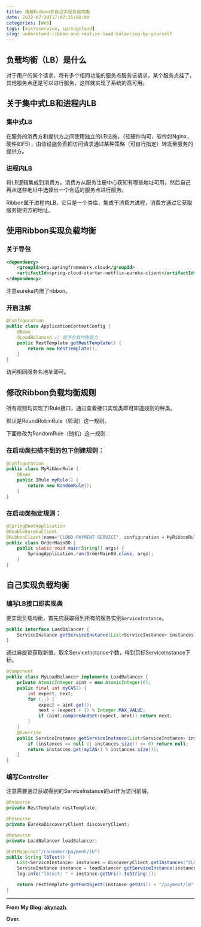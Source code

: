 ```yaml
---
title: 理解Ribbon并自己实现负载均衡
date: 2022-07-20T17:07:35+08:00
categories: [Web]
tags: [microservice, springcloud]
slug: understand-ribbon-and-realize-load-balancing-by-yourself
---
```


## 负载均衡（LB）是什么

对于用户的某个请求，将有多个相同功能的服务点服务该请求，某个服务点挂了，其他服务点还是可以进行服务，这样就实现了系统的高可用。

## 关于集中式LB和进程内LB

### 集中式LB

在服务的消费方和提供方之间使用独立的LB设施，（软硬件均可，软件如Nginx，硬件如F5），由该设施负责把访问请求通过某种策略（可自行指定）转发至服务的提供方。

### 进程内LB

将LB逻辑集成到消费方，消费方从服务注册中心获知有哪些地址可用，然后自己再从这些地址中选择出一个合适的服务点进行服务。

Ribbon属于进程内LB，它只是一个类库，集成于消费方进程，消费方通过它获取服务提供方的地址。

## 使用Ribbon实现负载均衡

### 关于导包

```xml
<dependency>
    <groupId>org.springframework.cloud</groupId>
    <artifactId>spring-cloud-starter-netflix-eureka-client</artifactId> <!-- 已经包含了ribbon -->
</dependency>
```
注意eureka内置了ribbon。

### 开启注解

```java
@Configuration
public class ApplicationContextConfig {
    @Bean
    @LoadBalanced // 赋予负载均衡能力
    public RestTemplate getRestTemplate() {
        return new RestTemplate();
    }
}
```

访问相同服务名地址即可。

## 修改Ribbon负载均衡规则

所有规则均实现了IRule接口，通过查看接口实现类即可知道规则的种类。

默认是RoundRobinRule（轮询）这一规则。

下面修改为RandomRule（随机）这一规则：

### 在启动类扫描不到的包下创建规则：

```java
@Configuration
public class MyRibbonRule {
    @Bean
    public IRule myRule() {
        return new RandomRule();
    }
}
```

### 在启动类指定规则：

```java
@SpringBootApplication
@EnableEurekaClient
@RibbonClient(name="CLOUD-PAYMENT-SERVICE", configuration = MyRibbonRule.class)
public class OrderMain80 {
    public static void main(String[] args) {
        SpringApplication.run(OrderMain80.class, args);
    }
}
```

## 自己实现负载均衡

### 编写LB接口即实现类

要实现负载均衡，首先应获取得到所有的服务实例`ServiceInstance`。

```java
public interface LoadBalancer {
    ServiceInstance getServiceInstance(List<ServiceInstance> instances);
}
```

通过自旋锁获取新值，取余ServiceInstance个数，得到目标ServiceInstance下标。

```java
@Component
public class MyLoadBalancer implements LoadBalancer {
    private AtomicInteger aint = new AtomicInteger(0);
    public final int myCAS() {
        int expect, next;
        for (;;) {
            expect = aint.get();
            next = (expect + 1) % Integer.MAX_VALUE;
            if (aint.compareAndSet(expect, next)) return next;
        }
    }
    @Override
    public ServiceInstance getServiceInstance(List<ServiceInstance> instances) {
        if (instances == null || instances.size() <= 0) return null;
        return instances.get(myCAS() % instances.size());
    }
}
```

### 编写Controller

注意需要通过获取得到的ServiceInstance的uri作为访问前缀。

```java
@Resource
private RestTemplate restTemplate;

@Resource
private EurekaDiscoveryClient discoveryClient;

@Resource
private LoadBalancer loadBalancer;

@GetMapping("/consumer/payment/lb")
public String lbTest() {
    List<ServiceInstance> instances = discoveryClient.getInstances("CLOUD-PAYMENT-SERVICE");
    ServiceInstance instance = loadBalancer.getServiceInstance(instances);
    log.info("lbtest: " + instance.getUri().toString());

    return restTemplate.getForObject(instance.getUri() + "/payment/lb", String.class);
}
```

---

**From My Blog: [akynazh](https://akynazh.site)**.

**Over.**